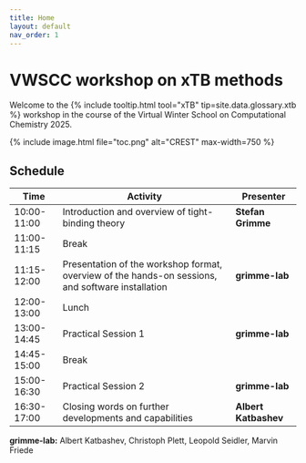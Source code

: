 ```yaml
---
title: Home
layout: default
nav_order: 1
---
```


# VWSCC workshop on xTB methods

Welcome to the {% include tooltip.html tool="xTB" tip=site.data.glossary.xtb %}  workshop in the course of the Virtual Winter School on Computational Chemistry 2025.


{% include image.html file="toc.png" alt="CREST" max-width=750 %}


## Schedule


| Time         | Activity                                                                                          | Presenter         |
|--------------|---------------------------------------------------------------------------------------------------|-------------------|
| 10:00-11:00  | Introduction and overview of tight-binding theory                                                 | **Stefan Grimme** |
| 11:00-11:15  | Break                                                                                             |                   |
| 11:15-12:00  | Presentation of the workshop format, overview of the hands-on sessions, and software installation | **grimme-lab**      |
| 12:00-13:00  | Lunch                                                                                             |                   |
| 13:00-14:45  | Practical Session 1                                                                               | **grimme-lab**      |
| 14:45-15:00  | Break                                                                                             |                   |
| 15:00-16:30  | Practical Session 2                                                                               | **grimme-lab**      |
| 16:30-17:00  | Closing words on further developments and capabilities                                            | **Albert Katbashev** |

**grimme-lab:** Albert Katbashev, Christoph Plett, Leopold Seidler, Marvin Friede


